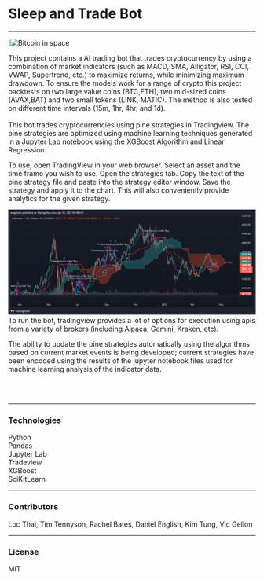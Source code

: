 # Sleep and Trade Bot
---
!![Bitcoin in space](https://cdn.pixabay.com/photo/2021/09/06/12/40/cryptocurrency-6601591_1280.jpg)

This project contains a AI trading bot that trades cryptocurrency by using a combination of market indicators (such as MACD, SMA, Alligator, RSI, CCI, VWAP, Supertrend, etc.) to maximize returns, while minimizing maximum drawdown. To ensure the models work for a range of crypto this project backtests on two large value coins (BTC,ETH), two mid-sized coins (AVAX,BAT) and two small tokens (LINK, MATIC). The method is also tested on different time intervals (15m, 1hr, 4hr, and 1d). 
<br><br>
This bot trades cryptocurrencies using pine strategies in Tradingview. The pine strategies are optimized using machine learning techniques generated in a Jupyter Lab notebook using the XGBoost Algorithm and Linear Regression.

To use, open TradingView in your web browser. Select an asset and the time frame you wish to use. Open the strategies tab. Copy the text of the pine strategy file and paste into the strategy editor window. Save the strategy and apply it to the chart. This will also conveniently provide analytics for the given strategy.

![ETHUSD_2022-04-24_21-48-18.png](images/ETHUSD_2022-04-24_21-48-18.png)
To run the bot, tradingview provides a lot of options for execution using apis from a variety of brokers (including Alpaca, Gemini, Kraken, etc).

The ability to update the pine strategies automatically using the algorithms based on current market events is being developed; current strategies have been encoded using the results of the jupyter notebook files used for machine learning analysis of the indicator data.

<br><br>



---
### Technologies
Python<br>
Pandas<br>
Jupyter Lab<br>
Tradeview<br>
XGBoost<br>
SciKitLearn<br>


---
### Contributors
Loc Thai, Tim Tennyson, Rachel Bates, Daniel English, Kim Tung, Vic Gellon<br>

---
### License
MIT<br>


